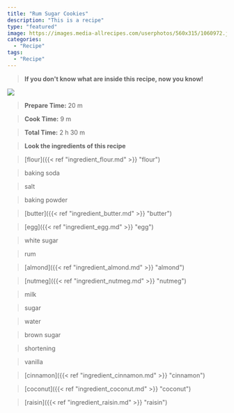 ```yaml
---
title: "Rum Sugar Cookies"
description: "This is a recipe"
type: "featured"
image: https://images.media-allrecipes.com/userphotos/560x315/1060972.jpg
categories: 
  - "Recipe"
tags: 
  - "Recipe"
---
```



>**If you don't know what are inside this recipe, now you know!**

![](../images/Recipes-Banner.jpg)
> **Prepare Time:** 20 m


> **Cook Time:** 9 m


> **Total Time:** 2 h 30 m

> **Look the ingredients of this recipe**

> [flour]({{< ref "ingredient_flour.md" >}} "flour")

> baking soda

> salt

> baking powder

> [butter]({{< ref "ingredient_butter.md" >}} "butter")

> [egg]({{< ref "ingredient_egg.md" >}} "egg")

> white sugar

> rum

> [almond]({{< ref "ingredient_almond.md" >}} "almond")

> [nutmeg]({{< ref "ingredient_nutmeg.md" >}} "nutmeg")

> milk

> sugar

> water

> brown sugar

> shortening

> vanilla

> [cinnamon]({{< ref "ingredient_cinnamon.md" >}} "cinnamon")

> [coconut]({{< ref "ingredient_coconut.md" >}} "coconut")

> [raisin]({{< ref "ingredient_raisin.md" >}} "raisin")

